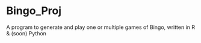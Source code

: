 # Bingo_Proj
A program to generate and play one or multiple games of Bingo, written in R &amp; (soon) Python

